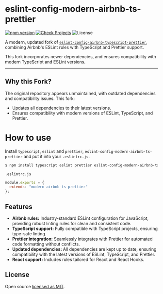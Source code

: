 # eslint-config-modern-airbnb-ts-prettier

[![npm version][npm-image]][npm-url]
[![Check Projects](https://github.com/rtorrente/eslint-config-modern-airbnb-ts-prettier/actions/workflows/check.yml/badge.svg)](https://github.com/rtorrente/eslint-config-modern-airbnb-ts-prettier/actions/workflows/check.yml)
![License][license]


A modern, updated fork of [`eslint-config-airbnb-typescript-prettier`](https://github.com/toshi-toma/eslint-config-airbnb-typescript-prettier), combining Airbnb's ESLint rules with TypeScript and Prettier support.

This fork incorporates newer dependencies, and ensures compatibility with modern TypeScript and ESLint versions.

---

## Why this Fork?

The original repository appears unmaintained, with outdated dependencies and compatibility issues. This fork:
- Updates all dependencies to their latest versions.
- Ensures compatibility with modern versions of ESLint, TypeScript, and Prettier.


# How to use
Install `typescript`, `eslint` and `prettier`, `eslint-config-modern-airbnb-ts-prettier` and put it into your `.eslintrc.js`.

```bash
$ npm install typescript eslint prettier eslint-config-modern-airbnb-ts-prettier --save-dev
```

`.eslintrc.js`

```js
module.exports = {
  extends: "modern-airbnb-ts-prettier"
};
```

## Features

- **Airbnb rules:** Industry-standard ESLint configuration for JavaScript, providing robust linting rules for clean and consistent code.
- **TypeScript support:** Fully compatible with TypeScript projects, ensuring type-safe linting.
- **Prettier integration:** Seamlessly integrates with Prettier for automated code formatting without conflicts.
- **Updated dependencies:** All dependencies are kept up to date, ensuring compatibility with the latest versions of ESLint, TypeScript, and Prettier.
- **React support:** Includes rules tailored for React and React Hooks.

## License

Open source [licensed as MIT](https://github.com/toshi-toma/eslint-config-airbnb-typescript-prettier/blob/master/LICENSE).

[npm-image]: https://img.shields.io/npm/v/eslint-config-modern-airbnb-ts-prettier.svg
[npm-url]: https://www.npmjs.com/package/eslint-config-modern-airbnb-ts-prettier
[license]: https://img.shields.io/npm/l/eslint-config-modern-airbnb-ts-prettier.svg

